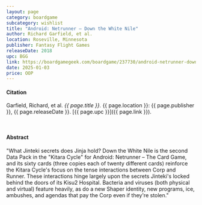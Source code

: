 ```yaml
---
layout: page
category: boardgame
subcategory: wishlist
title: "Android: Netrunner – Down the White Nile"
author: Richard Garfield, et al.
location: Roseville, Minnesota
publisher: Fantasy Flight Games
releaseDate: 2018
upc: BGG
link: https://boardgamegeek.com/boardgame/237730/android-netrunner-down-the-white-nile
date: 2025-01-03
price: OOP
---
```


#### Citation

Garfield, Richard, et al. *{{ page.title }}.* {{ page.location }}: {{ page.publisher }}, {{ page.releaseDate }}. [{{ page.upc }}]({{ page.link }}).

<br>


#### Abstract

"What Jinteki secrets does Jinja hold? Down the White Nile is the second Data Pack in the "Kitara Cycle" for Android: Netrunner – The Card Game, and its sixty cards (three copies each of twenty different cards) reinforce the Kitara Cycle's focus on the tense interactions between Corp and Runner. These interactions hinge largely upon the secrets Jinteki's locked behind the doors of its Kisu2 Hospital. Bacteria and viruses (both physical and virtual) feature heavily, as do a new Shaper identity, new programs, ice, ambushes, and agendas that pay the Corp even if they're stolen."
